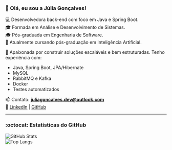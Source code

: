 ### 👋 Olá, eu sou a Júlia Gonçalves!

💻 Desenvolvedora back-end com foco em Java e Spring Boot.  
🎓 Formada em Análise e Desenvolvimento de Sistemas.  
🎓 Pós-graduada em Engenharia de Software.  
🧠 Atualmente cursando pós-graduação em Inteligência Artificial.  

🚀 Apaixonada por construir soluções escaláveis e bem estruturadas. Tenho experiência com:
- Java, Spring Boot, JPA/Hibernate
- MySQL
- RabbitMQ e Kafka
- Docker
- Testes automatizados
  

📫 Contato: **juliagoncalves.dev@outlook.com**  
🔗 [LinkedIn](https://www.linkedin.com/in/juliagoncaalves) | [GitHub](https://github.com/juliagoncaalves)

---

<h3>:octocat: Estatísticas do GitHub</h3>

![GitHub Stats](https://github-readme-stats.vercel.app/api?username=juliagoncaalves&show_icons=true&theme=jolly&count_private=true)  
![Top Langs](https://github-readme-stats.vercel.app/api/top-langs/?username=juliagoncaalves&layout=compact&theme=jolly&langs_count=8)
